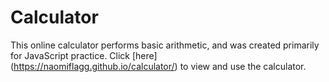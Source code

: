 # Calculator
This online calculator performs basic arithmetic, and was created primarily for JavaScript practice.
Click [here] (https://naomiflagg.github.io/calculator/) to view and use the calculator. 